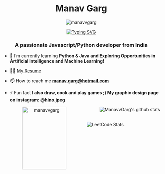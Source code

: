 <h1 align="center">Manav Garg</h1>
  <p align="center"> <img src="https://komarev.com/ghpvc/?username=manavvgarg" alt="manavvgarg" />
<p align="center">
  <a href="https://git.io/typing-svg"><img src="https://readme-typing-svg.demolab.com?font=Montserrat&weight=700&size=22&duration=3000&pause=1000&color=99F704&background=FF000000&center=true&vCenter=true&width=435&lines=Developer.;Designer.;Dreamer." alt="Typing SVG" /></a>
</p>

<h3 align="center">A passionate Javascript/Python developer from India</h3>



- 🌱 I’m currently learning **Python & Java and Exploring Opportunities in Artificial Intelligence and Machine Learning!**

- 👨‍💻 [My Resume](https://github.com/ManavvGarg/Resume/blob/main/Resume_Manav_Garg.pdf)

- 📫 How to reach me **manav.garg@hotmail.com**

- ⚡ Fun fact **I also draw, cook and play games ;) My graphic design page on instagram: [@hino.jpeg](https://instagram.com/hino.jpeg)**

<p align="center" width="100%">
  
  <img align="left" src="https://github-readme-stats.vercel.app/api?username=manavvgarg&show_icons=true&theme=chartreuse-dark&include_all_commits=true" alt="manavvgarg" height="200" width="53%" />
<img align="right" src="https://github-readme-stats.vercel.app/api/top-langs/?username=ManavvGarg&hide=lua&theme=chartreuse-dark&layout=donut" alt="ManavvGarg's github stats" />
  <br/><br/>
</p>

![LeetCode Stats](https://leetcard.jacoblin.cool/11mnv?theme=dark&font=Poppins&ext=heatmap)
